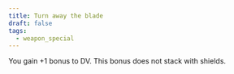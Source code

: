 ```yaml
---
title: Turn away the blade
draft: false
tags:
  - weapon_special
---
```

You gain +1 bonus to DV. This bonus does not stack with shields.